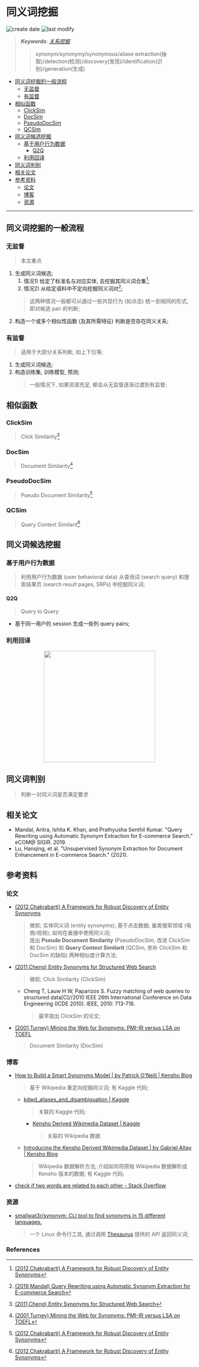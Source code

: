 同义词挖掘
===
<!--START_SECTION:badge-->

![create date](https://img.shields.io/static/v1?label=create%20date&message=2022-12-xx&label_color=gray&color=lightsteelblue&style=flat-square)
![last modify](https://img.shields.io/static/v1?label=last%20modify&message=2025-08-21%2012%3A39%3A06&label_color=gray&color=thistle&style=flat-square)

<!--END_SECTION:badge-->
<!--info
top: false
draft: false
hidden: false
tag: [nlp_kg]
-->

<!--START_SECTION:keywords-->
> ***Keywords**: [关系挖掘](../../2022/10/关系挖掘.md)*
>> synonym/synonymy/synonymous/aliase extraction(抽取)/detection(检测)/discovery(发现)/identification(识别)/generation(生成)
<!--END_SECTION:keywords-->

<!--START_SECTION:toc-->
- [同义词挖掘的一般流程](#同义词挖掘的一般流程)
    - [无监督](#无监督)
    - [有监督](#有监督)
- [相似函数](#相似函数)
    - [ClickSim](#clicksim)
    - [DocSim](#docsim)
    - [PseudoDocSim](#pseudodocsim)
    - [QCSim](#qcsim)
- [同义词候选挖掘](#同义词候选挖掘)
    - [基于用户行为数据](#基于用户行为数据)
        - [Q2Q](#q2q)
    - [利用回译](#利用回译)
- [同义词判别](#同义词判别)
- [相关论文](#相关论文)
- [参考资料](#参考资料)
    - [论文](#论文)
    - [博客](#博客)
    - [资源](#资源)
<!--END_SECTION:toc-->
<!-- > [*References*](#References) -->

---

## 同义词挖掘的一般流程

### 无监督
> 本文重点
1. 生成同义词候选;
    1. 情况1) 给定了标准名与对应实体, 去挖掘其同义词合集[^2012,Chakrabarti];
    2. 情况2) 从给定语料中不定向挖掘同义词对[^2019,Mandal];
    > 这两种情况一般都可以通过一些共现行为 (如点击) 统一到相同的形式, 即对候选 pair 的判断;
2. 构造一个或多个相似性函数 (及其所需特征) 判断是否存在同义关系;

### 有监督
> 适用于大部分关系判断, 如上下位等;
1. 生成同义词候选;
2. 构造训练集, 训练模型, 预测;
    > 一般情况下, 如果资源充足, 都会从无监督逐渐过渡到有监督; 


## 相似函数

### ClickSim
> Click Similarity[^2011,Cheng]


### DocSim
> Document Similarity[^2001,Turney]


### PseudoDocSim
> Pseudo Document Similarity[^2012,Chakrabarti]

### QCSim
> Query Context Similarit[^2012,Chakrabarti]


## 同义词候选挖掘

### 基于用户行为数据
> 利用用户行为数据 (user behavioral data) 从查询词 (search query) 和搜索结果页 (search result pages, SRPs) 中挖掘同义词;

#### Q2Q
> Query to Query

- 基于同一用户的 session 生成一些列 query pairs;


### 利用回译

<div align="center"><img src="../../../_assets/imgs/利用回译挖掘同义词.png" height="300" /></div>


## 同义词判别
> 判断一对同义词是否满足要求


## 相关论文
- Mandal, Aritra, Ishita K. Khan, and Prathyusha Senthil Kumar. "Query Rewriting using Automatic Synonym Extraction for E-commerce Search." eCOM@ SIGIR. 2019.
- Lu, Hanqing, et al. "Unsupervised Synonym Extraction for Document Enhancement in E-commerce Search." (2021).


## 参考资料

### 论文

- [(2012,Chakrabarti) A Framework for Robust Discovery of Entity Synonyms](https://dl.acm.org/doi/10.1145/2339530.2339743)
    > 微软; 实体同义词 (entity synonyms); 基于点击数据; 垂类搜索领域 (电商/视频); 如何在垂搜中使用同义词;   
    > 提出 **Pseudo Document Similarity** (PseudoDocSim, 改进 ClickSim 和 DocSim) 和 **Query Context Similarit** (QCSim, 弥补 ClickSim 和 DocSim 的缺陷) 两种相似度计算方法;
- [(2011,Cheng) Entity Synonyms for Structured Web Search](https://ieeexplore.ieee.org/abstract/document/5963679)
    > 微软; Click Similarity (ClickSim)
    - Cheng T, Lauw H W, Paparizos S. Fuzzy matching of web queries to structured data\[C]//2010 IEEE 26th International Conference on Data Engineering (ICDE 2010). IEEE, 2010: 713-716.
        > 最早提出 ClickSim 的论文;
- [(2001,Turney) Mining the Web for Synonyms: PMI-IR versus LSA on TOEFL](https://link.springer.com/chapter/10.1007/3-540-44795-4_42)
    > Document Similarity (DocSim)

### 博客
- [How to Build a Smart Synonyms Model | by Patrick O'Neill | Kensho Blog](https://blog.kensho.com/how-to-build-a-smart-synonyms-model-1d525971a4ee)
    > 基于 Wikipedia 重定向挖掘同义词; 有 Kaggle 代码; 
    - [kdwd_aliases_and_disambiguation | Kaggle](https://www.kaggle.com/code/kenshoresearch/kdwd-aliases-and-disambiguation#Disambiguation-candidate-examples)
        > 关联的 Kaggle 代码; 
        - [Kensho Derived Wikimedia Dataset | Kaggle](https://www.kaggle.com/datasets/kenshoresearch/kensho-derived-wikimedia-data)
            > 关联的 Wikipedia 数据
    - [Introducing the Kensho Derived Wikimedia Dataset | by Gabriel Altay | Kensho Blog](https://blog.kensho.com/announcing-the-kensho-derived-wikimedia-dataset-5d1197d72bcf)
        > Wikipedia 数据解析方法; 介绍如何将原始 Wikipedia 数据解析成 Kensho 版本的数据; 有 Kaggle 代码; 
- [check if two words are related to each other - Stack Overflow](https://stackoverflow.com/questions/18871706/check-if-two-words-are-related-to-each-other)

### 资源
- [smallwat3r/synonym: CLI tool to find synonyms in 15 different languages.](https://github.com/smallwat3r/synonym)
    > 一个 Linux 命令行工具, 通过调用 [Thesaurus](https://thesaurus.altervista.org/) 提供的 API 返回同义词;

<!-- omit in toc -->
### References

[^2012,Chakrabarti]: [(2012,Chakrabarti) A Framework for Robust Discovery of Entity Synonyms](https://dl.acm.org/doi/10.1145/2339530.2339743)
[^2011,Cheng]: [(2011,Cheng) Entity Synonyms for Structured Web Search](https://ieeexplore.ieee.org/abstract/document/5963679)
[^2001,Turney]: [(2001,Turney) Mining the Web for Synonyms: PMI-IR versus LSA on TOEFL](https://link.springer.com/chapter/10.1007/3-540-44795-4_42)
[^2019,Mandal]: [(2019,Mandal) Query Rewriting using Automatic Synonym Extraction for E-commerce Search](https://ir.webis.de/anthology/2019.sigirconf_workshop-2019ecom.18)
